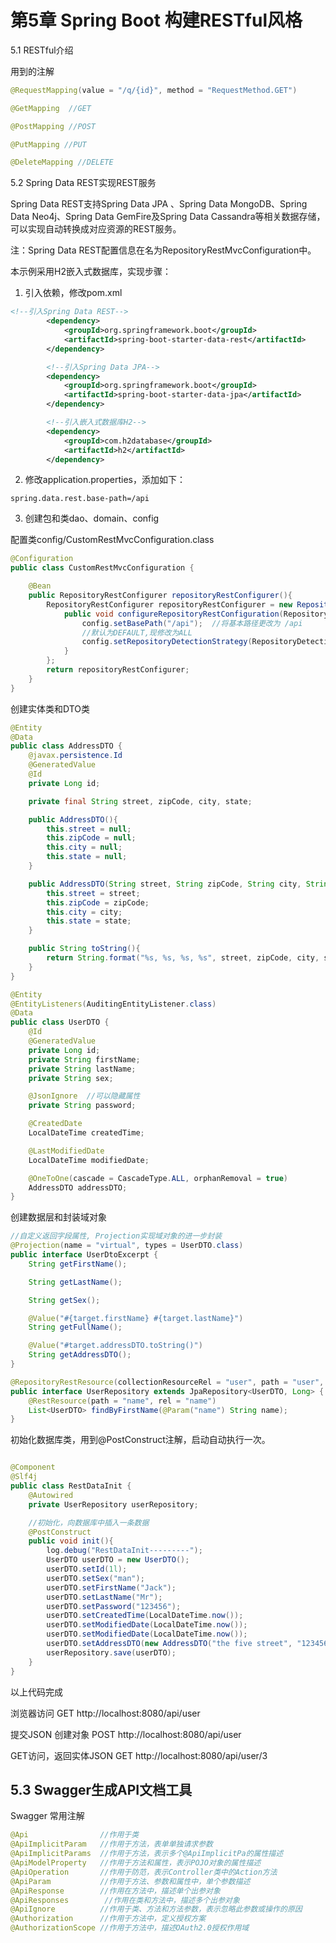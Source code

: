 # 第5章 Spring Boot 构建RESTful风格

5.1 RESTful介绍

用到的注解
```java
@RequestMapping(value = "/q/{id}", method = "RequestMethod.GET")

@GetMapping  //GET

@PostMapping //POST

@PutMapping //PUT

@DeleteMapping //DELETE

```



5.2 Spring Data REST实现REST服务

Spring Data REST支持Spring Data JPA 、Spring Data MongoDB、Spring Data Neo4j、Spring Data GemFire及Spring Data Cassandra等相关数据存储，可以实现自动转换成对应资源的REST服务。

注：Spring Data REST配置信息在名为RepositoryRestMvcConfiguration中。

本示例采用H2嵌入式数据库，实现步骤：

1. 引入依赖，修改pom.xml

```xml
<!--引入Spring Data REST-->
        <dependency>
            <groupId>org.springframework.boot</groupId>
            <artifactId>spring-boot-starter-data-rest</artifactId>
        </dependency>

        <!--引入Spring Data JPA-->
        <dependency>
            <groupId>org.springframework.boot</groupId>
            <artifactId>spring-boot-starter-data-jpa</artifactId>
        </dependency>

        <!--引入嵌入式数据库H2-->
        <dependency>
            <groupId>com.h2database</groupId>
            <artifactId>h2</artifactId>
        </dependency>
```

2. 修改application.properties，添加如下：
```properties
spring.data.rest.base-path=/api
```

3. 创建包和类dao、domain、config

配置类config/CustomRestMvcConfiguration.class

```java
@Configuration
public class CustomRestMvcConfiguration {

    @Bean
    public RepositoryRestConfigurer repositoryRestConfigurer(){
        RepositoryRestConfigurer repositoryRestConfigurer = new RepositoryRestConfigurer() {
            public void configureRepositoryRestConfiguration(RepositoryRestConfiguration config) {
                config.setBasePath("/api");  //将基本路径更改为 /api
                //默认为DEFAULT,现修改为ALL
                config.setRepositoryDetectionStrategy(RepositoryDetectionStrategy.RepositoryDetectionStrategies.ALL);
            }
        };
        return repositoryRestConfigurer;
    }
}
```

创建实体类和DTO类
```java
@Entity
@Data
public class AddressDTO {
    @javax.persistence.Id
    @GeneratedValue
    @Id
    private Long id;

    private final String street, zipCode, city, state;

    public AddressDTO(){
        this.street = null;
        this.zipCode = null;
        this.city = null;
        this.state = null;
    }

    public AddressDTO(String street, String zipCode, String city, String state){
        this.street = street;
        this.zipCode = zipCode;
        this.city = city;
        this.state = state;
    }

    public String toString(){
        return String.format("%s, %s, %s, %s", street, zipCode, city, state);
    }
}
```


```java
@Entity
@EntityListeners(AuditingEntityListener.class)
@Data
public class UserDTO {
    @Id
    @GeneratedValue
    private Long id;
    private String firstName;
    private String lastName;
    private String sex;

    @JsonIgnore  //可以隐藏属性
    private String password;

    @CreatedDate
    LocalDateTime createdTime;

    @LastModifiedDate
    LocalDateTime modifiedDate;

    @OneToOne(cascade = CascadeType.ALL, orphanRemoval = true)
    AddressDTO addressDTO;
}
```

创建数据层和封装域对象

```java
//自定义返回字段属性, Projection实现域对象的进一步封装
@Projection(name = "virtual", types = UserDTO.class)
public interface UserDtoExcerpt {
    String getFirstName();

    String getLastName();

    String getSex();

    @Value("#{target.firstName} #{target.lastName}")
    String getFullName();

    @Value("#target.addressDTO.toString()")
    String getAddressDTO();
}
```

```java
@RepositoryRestResource(collectionResourceRel = "user", path = "user", excerptProjection = UserDtoExcerpt.class)
public interface UserRepository extends JpaRepository<UserDTO, Long> {
    @RestResource(path = "name", rel = "name")
    List<UserDTO> findByFirstName(@Param("name") String name);
}
```

初始化数据库类，用到@PostConstruct注解，启动自动执行一次。
```java

@Component
@Slf4j
public class RestDataInit {
    @Autowired
    private UserRepository userRepository;

    //初始化，向数据库中插入一条数据
    @PostConstruct
    public void init(){
        log.debug("RestDataInit---------");
        UserDTO userDTO = new UserDTO();
        userDTO.setId(1l);
        userDTO.setSex("man");
        userDTO.setFirstName("Jack");
        userDTO.setLastName("Mr");
        userDTO.setPassword("123456");
        userDTO.setCreatedTime(LocalDateTime.now());
        userDTO.setModifiedDate(LocalDateTime.now());
        userDTO.setModifiedDate(LocalDateTime.now());
        userDTO.setAddressDTO(new AddressDTO("the five street", "123456", "New York", "Y"));
        userRepository.save(userDTO);
    }
}
```

以上代码完成

浏览器访问
GET  http://localhost:8080/api/user

提交JSON 创建对象
POST http://localhost:8080/api/user

GET访问，返回实体JSON
GET http://localhost:8080/api/user/3

## 5.3 Swagger生成API文档工具

Swagger 常用注解

```java
@Api                //作用于类
@ApiImplicitParam   //作用于方法，表单单独请求参数
@ApiImplicitParams  //作用于方法，表示多个@ApiImplicitPa的属性描述
@ApiModelProperty   //作用于方法和属性，表示POJO对象的属性描述
@ApiOperation       //作用于防范，表示Controller类中的Action方法
@ApiParam           //作用于方法、参数和属性中，单个参数描述
@ApiResponse        //作用在方法中，描述单个出参对象
@ApiResponses        //作用在类和方法中，描述多个出参对象
@ApiIgnore          //作用于类、方法和方法参数，表示忽略此参数或操作的原因
@Authorization      //作用于方法中，定义授权方案
@AuthorizationScope //作用于方法中，描述OAuth2.0授权作用域
```










